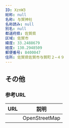 ```yaml
---
ID: XznW3
総称: null
名称: 与賀神社
名称読み: null
別名: null
都道府県: 佐賀県
区域: 佐賀市
緯度: 33.2488679
経度: 130.2948509
郵便番号: 8400047
住所: 佐賀県佐賀市与賀町２−４９
---
```


## その他

### 参考URL

| URL | 説明          |
| --- | ------------- |
|     | OpenStreetMap |
